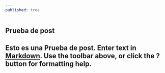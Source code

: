 ```yaml
---
published: true
---
```


## Prueba de post

Esto es una **Prueba de post**.
Enter text in [Markdown](http://daringfireball.net/projects/markdown/). Use the toolbar above, or click the **?** button for formatting help.
-